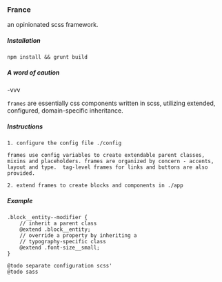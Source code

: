 ### France 

an opinionated scss framework.

##### Installation

`npm install && grunt build`


##### A word of caution

-vvv

`frames` are essentially css components written in scss, utilizing extended, configured, domain-specific inheritance.

##### Instructions

```
1. configure the config file ./config

frames use config variables to create extendable parent classes, mixins and placeholders. frames are organized by concern - accents, layout and type.  tag-level frames for links and buttons are also provided. 

2. extend frames to create blocks and components in ./app 
```

##### Example

```
.block__entity--modifier {
	// inherit a parent class
	@extend .block__entity;
	// override a property by inheriting a 
	// typography-specific class
	@extend .font-size__small;
}
```
```
@todo separate configuration scss'
@todo sass
```
